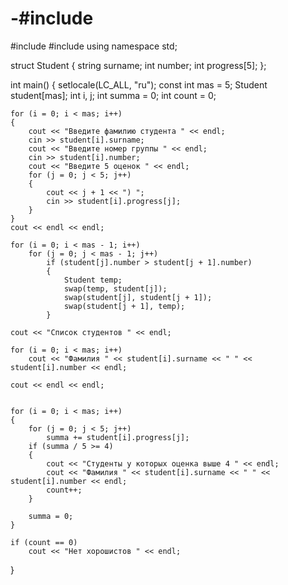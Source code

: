 # -#include <iostream>
#include <algorithm>
#include <string> 
using namespace std;

struct Student
{
	string surname;
	int number;
	int progress[5];
};

int main()
{
	setlocale(LC_ALL, "ru");
	const int mas = 5;
	Student student[mas];
	int i, j;
	int summa = 0;
	int count = 0;

	for (i = 0; i < mas; i++)
	{
		cout << "Введите фамилию студента " << endl;
		cin >> student[i].surname;
		cout << "Введите номер группы " << endl;
		cin >> student[i].number;
		cout << "Введите 5 оценок " << endl;
		for (j = 0; j < 5; j++)
		{
			cout << j + 1 << ") ";
			cin >> student[i].progress[j];
		}
	}
	cout << endl << endl;

	for (i = 0; i < mas - 1; i++)
		for (j = 0; j < mas - 1; j++)
			if (student[j].number > student[j + 1].number)
			{
				Student temp;
				swap(temp, student[j]);
				swap(student[j], student[j + 1]);
				swap(student[j + 1], temp);
			}

	cout << "Список студентов " << endl;

	for (i = 0; i < mas; i++)
		cout << "Фамилия " << student[i].surname << " " << student[i].number << endl;

	cout << endl << endl;


	for (i = 0; i < mas; i++)
	{
		for (j = 0; j < 5; j++)
			summa += student[i].progress[j];
		if (summa / 5 >= 4)
		{
			cout << "Студенты у которых оценка выше 4 " << endl;
			cout << "Фамилия " << student[i].surname << " " << student[i].number << endl;
			count++;
		}

		summa = 0;
	}

	if (count == 0)
		cout << "Нет хорошистов " << endl;
}
